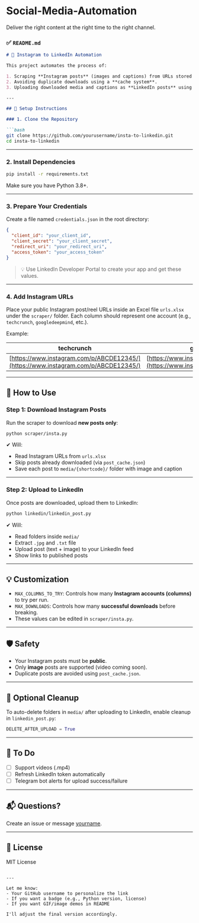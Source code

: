 # Social-Media-Automation
Deliver the right content at the right time to the right channel.

### ✅ `README.md`

```markdown
# 🚀 Instagram to LinkedIn Automation

This project automates the process of:

1. Scraping **Instagram posts** (images and captions) from URLs stored in an Excel file.
2. Avoiding duplicate downloads using a **cache system**.
3. Uploading downloaded media and captions as **LinkedIn posts** using the LinkedIn API.

---

## 🔧 Setup Instructions

### 1. Clone the Repository

```bash
git clone https://github.com/yourusername/insta-to-linkedin.git
cd insta-to-linkedin
````

---

### 2. Install Dependencies

```bash
pip install -r requirements.txt
```

Make sure you have Python 3.8+.

---

### 3. Prepare Your Credentials

Create a file named `credentials.json` in the root directory:

```json
{
  "client_id": "your_client_id",
  "client_secret": "your_client_secret",
  "redirect_uri": "your_redirect_uri",
  "access_token": "your_access_token"
}
```

> 💡 Use LinkedIn Developer Portal to create your app and get these values.

---

### 4. Add Instagram URLs

Place your public Instagram post/reel URLs inside an Excel file `urls.xlsx` under the `scraper/` folder. Each column should represent one account (e.g., `techcrunch`, `googledeepmind`, etc.).

Example:

| techcrunch                                                                         | googledeepmind                                                                         |
| ---------------------------------------------------------------------------------- | -------------------------------------------------------------------------------------- |
| [https://www.instagram.com/p/ABCDE12345/](https://www.instagram.com/p/ABCDE12345/) | [https://www.instagram.com/reel/WXYZ67890/](https://www.instagram.com/reel/WXYZ67890/) |

---

## 🧪 How to Use

### Step 1: Download Instagram Posts

Run the scraper to download **new posts only**:

```bash
python scraper/insta.py
```

✔ Will:

* Read Instagram URLs from `urls.xlsx`
* Skip posts already downloaded (via `post_cache.json`)
* Save each post to `media/{shortcode}/` folder with image and caption

---

### Step 2: Upload to LinkedIn

Once posts are downloaded, upload them to LinkedIn:

```bash
python linkedin/linkedin_post.py
```

✔ Will:

* Read folders inside `media/`
* Extract `.jpg` and `.txt` file
* Upload post (text + image) to your LinkedIn feed
* Show links to published posts

---

## 💡 Customization

* `MAX_COLUMNS_TO_TRY`: Controls how many **Instagram accounts (columns)** to try per run.
* `MAX_DOWNLOADS`: Controls how many **successful downloads** before breaking.
* These values can be edited in `scraper/insta.py`.

---

## 🛡️ Safety

* Your Instagram posts must be **public**.
* Only **image** posts are supported (video coming soon).
* Duplicate posts are avoided using `post_cache.json`.

---

## 🧼 Optional Cleanup

To auto-delete folders in `media/` after uploading to LinkedIn, enable cleanup in `linkedin_post.py`:

```python
DELETE_AFTER_UPLOAD = True
```

---

## 📌 To Do

* [ ] Support videos (.mp4)
* [ ] Refresh LinkedIn token automatically
* [ ] Telegram bot alerts for upload success/failure

---

## 📬 Questions?

Create an issue or message [yourname](https://github.com/yourusername).

---

## 📜 License

MIT License

```

---

Let me know:
- Your GitHub username to personalize the link
- If you want a badge (e.g., Python version, license)
- If you want GIF/image demos in README

I'll adjust the final version accordingly.
```
